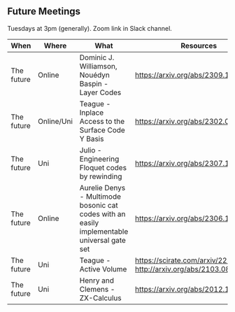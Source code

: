 ## Future Meetings

Tuesdays at 3pm (generally). Zoom link in Slack channel.

| When | Where | What | Resources                                                             |
| --- | --- | --- |-----------------------------------------------------------------------|  
| The future | Online | Dominic J. Williamson, Nouédyn Baspin - Layer Codes | https://arxiv.org/abs/2309.16503 |
| The future | Online/Uni | Teague - Inplace Access to the Surface Code Y Basis | https://arxiv.org/abs/2302.07395 |
| The future | Uni | Julio - Engineering Floquet codes by rewinding | https://arxiv.org/abs/2307.13668                                      |
| The future | Online | Aurelie Denys - Multimode bosonic cat codes with an easily implementable universal gate set | https://arxiv.org/abs/2306.11621                                      |
| The future | Uni | Teague - Active Volume | https://scirate.com/arxiv/2211.15465, http://arxiv.org/abs/2103.08612 |
| The future | Uni | Henry and Clemens - ZX-Calculus | https://arxiv.org/abs/2012.13966                                      |
